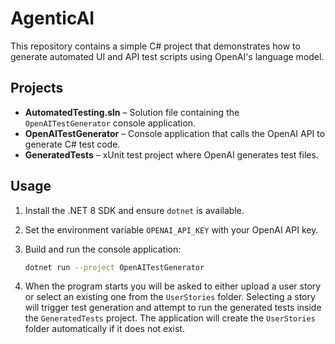 # AgenticAI

This repository contains a simple C# project that demonstrates how to generate automated UI and API test scripts using OpenAI's language model.

## Projects

- **AutomatedTesting.sln** – Solution file containing the `OpenAITestGenerator` console application.
- **OpenAITestGenerator** – Console application that calls the OpenAI API to generate C# test code.
- **GeneratedTests** – xUnit test project where OpenAI generates test files.

## Usage

1. Install the .NET 8 SDK and ensure `dotnet` is available.
2. Set the environment variable `OPENAI_API_KEY` with your OpenAI API key.
3. Build and run the console application:

   ```bash
   dotnet run --project OpenAITestGenerator
   ```

4. When the program starts you will be asked to either upload a user story or select an existing one from the `UserStories` folder. Selecting a story will trigger test generation and attempt to run the generated tests inside the `GeneratedTests` project. The application will create the `UserStories` folder automatically if it does not exist.
